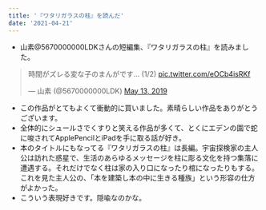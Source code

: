 ```yaml
---
title: '『ワタリガラスの柱』を読んだ'
date: '2021-04-21'
---
```


- 山素@5670000000LDKさんの短編集、『ワタリガラスの柱』を読みました。

<blockquote class="twitter-tweet"><p lang="ja" dir="ltr">時間がズレる変な子のまんがです… (1/2) <a href="https://t.co/eOCb4isRKf">pic.twitter.com/eOCb4isRKf</a></p>&mdash; 山素 (@5670000000LDK) <a href="https://twitter.com/5670000000LDK/status/1127940912783417350?ref_src=twsrc%5Etfw">May 13, 2019</a></blockquote>

- この作品がとてもよくて衝動的に買いました。素晴らしい作品をありがとうございます。
- 全体的にシュールさでくすりと笑える作品が多くて、とくにエデンの園で蛇に唆されてApplePencilとiPadを手に取る話が好き。
- 本のタイトルにもなってる『ワタリガラスの柱』は長編。宇宙探検家の主人公は訪れた惑星で、生活のあらゆるメッセージを柱に彫る文化を持つ集落に遭遇する。それだけでなく柱は家の入り口になったり棺になったりもする。これを見た主人公の、「本を建築し本の中に生きる種族」という形容の仕方がよかった。
- こういう表現好きです。隠喩なのかな。
